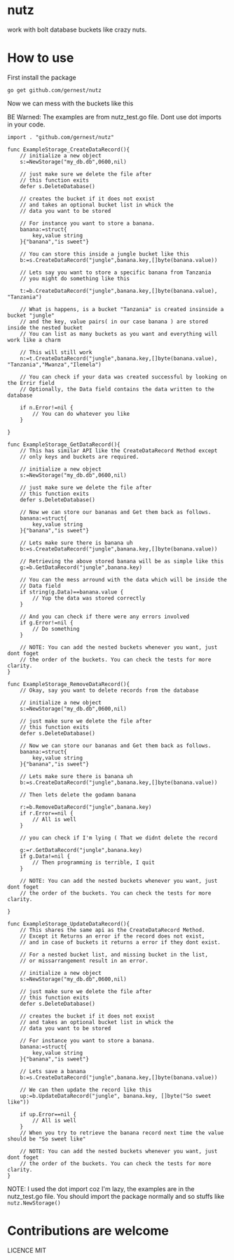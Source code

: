 # nutz

work with bolt database buckets like crazy nuts.

# How to use

First install the package

    go get github.com/gernest/nutz
    
Now we can mess with the buckets like this

BE Warned: The examples are from nutz_test.go file. Dont use dot imports in your code.

    import . "github.com/gernest/nutz"
    
    func ExampleStorage_CreateDataRecord(){
        // initialize a new object
        s:=NewStorage("my_db.db",0600,nil)
    
        // just make sure we delete the file after
        // this function exits
        defer s.DeleteDatabase()
    
        // creates the bucket if it does not exxist
        // and takes an optional bucket list in whick the
        // data you want to be stored
    
        // For instance you want to store a banana.
        banana:=struct{
            key,value string
        }{"banana","is sweet"}
    
        // You can store this inside a jungle bucket like this
        b:=s.CreateDataRecord("jungle",banana.key,[]byte(banana.value))
    
        // Lets say you want to store a specific banana from Tanzania
        // you might do something like this
    
        t:=b.CreateDataRecord("jungle",banana.key,[]byte(banana.value), "Tanzania")
    
        // What is happens, is a bucket "Tanzania" is created insinside a bucket "jungle"
        // and the key, value pairs( in our case banana ) are stored inside the nested bucket
        // You can list as many buckets as you want and everything will work like a charm
    
        // This will still work
        n:=t.CreateDataRecord("jungle",banana.key,[]byte(banana.value), "Tanzania","Mwanza","Ilemela")
    
        // You can check if your data was created successful by looking on the Errir field
        // Optionally, the Data field contains the data written to the database
    
        if n.Error!=nil {
            // You can do whatever you like
        }
    
    }
    
    func ExampleStorage_GetDataRecord(){
        // This has similar API like the CreateDataRecord Method except
        // only keys and buckets are required.
    
        // initialize a new object
        s:=NewStorage("my_db.db",0600,nil)
    
        // just make sure we delete the file after
        // this function exits
        defer s.DeleteDatabase()
    
        // Now we can store our bananas and Get them back as follows.
        banana:=struct{
            key,value string
        }{"banana","is sweet"}
    
        // Lets make sure there is banana uh
        b:=s.CreateDataRecord("jungle",banana.key,[]byte(banana.value))
    
        // Retrieving the above stored banana will be as simple like this
        g:=b.GetDataRecord("jungle",banana.key)
    
        // You can the mess arround with the data which will be inside the
        // Data field
        if string(g.Data)==banana.value {
            // Yup the data was stored correctly
        }
    
        // And you can check if there were any errors involved
        if g.Error!=nil {
            // Do something
        }
    
        // NOTE: You can add the nested buckets whenever you want, just dont foget
        // the order of the buckets. You can check the tests for more clarity.
    }
    
    func ExampleStorage_RemoveDataRecord(){
        // Okay, say you want to delete records from the database
    
        // initialize a new object
        s:=NewStorage("my_db.db",0600,nil)
    
        // just make sure we delete the file after
        // this function exits
        defer s.DeleteDatabase()
    
        // Now we can store our bananas and Get them back as follows.
        banana:=struct{
            key,value string
        }{"banana","is sweet"}
    
        // Lets make sure there is banana uh
        b:=s.CreateDataRecord("jungle",banana.key,[]byte(banana.value))
    
        // Then lets delete the godamn banana
    
        r:=b.RemoveDataRecord("jungle",banana.key)
        if r.Error==nil {
            // All is well
        }
    
        // you can check if I'm lying ( That we didnt delete the record
    
        g:=r.GetDataRecord("jungle",banana.key)
        if g.Data!=nil {
            // Then programming is terrible, I quit
        }
    
        // NOTE: You can add the nested buckets whenever you want, just dont foget
        // the order of the buckets. You can check the tests for more clarity.
    
    }
    
    func ExampleStorage_UpdateDataRecord(){
        // This shares the same api as the CreateDataRecord Method.
        // Except it Returns an error if the record does not exist,
        // and in case of buckets it returns a error if they dont exist.
    
        // For a nested bucket list, and missing bucket in the list,
        // or missarrangement result in an error.
    
        // initialize a new object
        s:=NewStorage("my_db.db",0600,nil)
    
        // just make sure we delete the file after
        // this function exits
        defer s.DeleteDatabase()
    
        // creates the bucket if it does not exxist
        // and takes an optional bucket list in whick the
        // data you want to be stored
    
        // For instance you want to store a banana.
        banana:=struct{
            key,value string
        }{"banana","is sweet"}
    
        // Lets save a banana
        b:=s.CreateDataRecord("jungle",banana.key,[]byte(banana.value))
    
        // We can then update the record like this
        up:=b.UpdateDataRecord("jungle", banana.key, []byte("So sweet like"))
    
        if up.Error==nil {
            // All is well
        }
        // When you try to retrieve the banana record next time the value should be "So sweet like"
    
        // NOTE: You can add the nested buckets whenever you want, just dont foget
        // the order of the buckets. You can check the tests for more clarity.
    }


NOTE: I used the dot import coz I'm lazy, the examples are in the nutz_test.go file. You should
import the package normally and so stuffs like `nutz.NewStorage()`


# Contributions are welcome

LICENCE MIT
 


